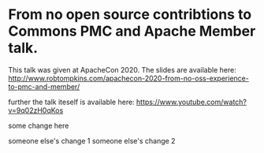 From no open source contribtions to Commons PMC and Apache Member talk.
=======================================================================

This talk was given at ApacheCon 2020. The slides are available here: http://www.robtompkins.com/apachecon-2020-from-no-oss-experience-to-pmc-and-member/

further the talk iteself is available here: https://www.youtube.com/watch?v=9q02zH0qKos


some change here

someone else's change 1
someone else's change 2
